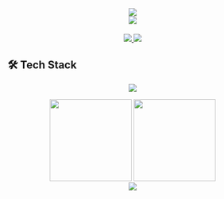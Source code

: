 <div align="center">
  <img src="https://capsule-render.vercel.app/api?type=waving&color=gradient&height=180&section=header&animation=scaleIn&fontSize=50&fontAlignY=40&descAlignY=60&text=Ahmet%20Hakan&desc=Full-Stack%20Developer"/>
</div>

<div align="center">
  <img src="https://readme-typing-svg.herokuapp.com/?font=Roboto+Slab&size=26&duration=4000&pause=1000&color=7D3CFF&center=true&vCenter=true&width=500&lines=.NET+Core+%7C+Angular;Cloud+Enthusiast+%E2%98%81%EF%B8%8F;Clean+Code+Advocate%E2%9C%A8"/>
</div>

<div align="center" style="margin:20px 0">
  <a href="https://www.linkedin.com/in/aheroglu/">
    <img src="https://img.shields.io/badge/-LinkedIn-0A66C2?style=for-the-badge&logo=linkedin&logoColor=white"/>
  </a>
  <a href="mailto:ornek@mail.com">
    <img src="https://img.shields.io/badge/-Gmail-EA4335?style=for-the-badge&logo=gmail&logoColor=white"/>
  </a>
</div>

## 🛠️ Tech Stack
<div align="center" style="margin:15px 0">
  <img src="https://skillicons.dev/icons?i=cs,dotnet,angular,ts,azure,postman,aws,firebase,git,docker,vscode&theme=dark&perline=6"/>
</div>

<div align="center">
  <img height="165em" src="https://github-readme-stats.vercel.app/api?username=aherogLu&show_icons=true&theme=nightowl&hide_border=true&bg_color=00000000"/>
  <img height="165em" src="https://github-readme-streak-stats.herokuapp.com/?user=aherogLu&theme=nightowl&hide_border=true&background=00000000"/>
</div>

<div align="center">
  <img src="https://capsule-render.vercel.app/api?type=waving&color=gradient&height=150&section=footer&animation=twinkling&fontSize=40&fontAlignY=65"/>
</div>
